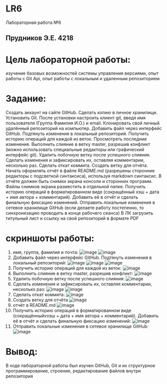 # LR6
Лабораторная работа №6
## Прудников Э.Е. 4218
# Цель лабораторной работы:
изучение базовых возможностей системы управления версиями, опыт работы с Git Api, опыт работы с локальным и удаленным репозиторием
# Задание:
Создать аккаунт на сайте GitHub. Сделать копию в личное хранилище. Установить Git. После установки настроить клиент git, введя имя пользователя (Группа Фамилия И.О.) и email. Клонировать свой личный удалённый репозиторий на компьютер. Добавить файл через интерфейс GitHub. Подтянуть изменения в локальный репозиторий. Получить историю операций для каждой из веток. Просмотреть последние изменения. Выполнить слияние в ветку master, разрешив конфликт (можно использовать специальные редакторы или графический интерфейс git). Удалить побочную ветку после успешного слияния. Сделать изменения и зафиксировать их, оставляя комментарии, несколько раз. Сделать откат коммита. Создать ветку для отчёта. Начать оформлять отчёт в файле README.md (разрешены сторонние редакторы с подсветкой синтаксиса), используя markdown синтаксис. В отчёте должен быть снимки экрана консоли и сторонних программ. Файлы снимков экрана разместить в отдельной папке. Получить историю операций в форматированном виде (сокращённый хэш + дата + имя автора + комментарий). Добавить её в отчёт и сделать финальную фиксацию изменений. Отправить локальные изменения в сетевое хранилище GitHub (если делаете работу постепенно, то синхронизацию проводить в конце рабочего сеанса) В ЛК загрузить титульный лист и ссылку на свой репозиторий в формате PDF
# скриншоты работы:
1) имя, группа, фамилия и почта:
![image](https://github.com/EdikPrudnikov/LR6/assets/113598515/1277d937-9923-4756-8998-b4537e4eb864)
![image](https://github.com/EdikPrudnikov/LR6/assets/113598515/f3cd18f4-f007-4162-9123-399fb19d9d0e)
2)  Добавить файл через интерфейс GitHub. Подтянуть изменения в локальный репозиторий:
![image](https://github.com/EdikPrudnikov/LR6/assets/113598515/56fc055f-a464-4d57-abf9-4d876ada8547)
![image](https://github.com/EdikPrudnikov/LR6/assets/113598515/9a37758c-e17b-491c-9adf-2452e1cc4dfd)
![image](https://github.com/EdikPrudnikov/LR6/assets/113598515/db04dd66-4391-4084-95a3-6e1dd2193515)
3)  Получить историю операций для каждой из веток:
![image](https://github.com/EdikPrudnikov/LR6/assets/113598515/96a7ce65-d84d-475f-ae0d-a515ba3efcca)
4) Выполнить слияние в ветку master, разрешив конфликт:
![image](https://github.com/EdikPrudnikov/LR6/assets/113598515/b95b2b29-c841-4c8c-a25e-ecaee6542351)
5) Удалить побочную ветку после успешного слияния:
![image](https://github.com/EdikPrudnikov/LR6/assets/113598515/a6768e30-ebf7-4b5d-936a-b494379974be)
6) Сделать изменения и зафиксировать их, оставляя комментарии, несколько раз:
![image](https://github.com/EdikPrudnikov/LR6/assets/113598515/846adc69-fd31-4085-ac09-dce6d57bb0e2)
![image](https://github.com/EdikPrudnikov/LR6/assets/113598515/ff4a96b6-88a9-446c-9890-29a0d27c9f86)
7) Сделать откат коммита:
![image](https://github.com/EdikPrudnikov/LR6/assets/113598515/ac50906f-8a1f-405a-821a-e3fe53c43989)
8) Создать ветку для отчёта
![image](https://github.com/EdikPrudnikov/LR6/assets/113598515/56fb9baa-5541-4413-885b-a6d35e463b1e)
9) отчёт в README.md
![image](https://github.com/EdikPrudnikov/LR6/assets/113598515/08d41e09-89c8-4ff1-83bb-67561ff83bcd)
10) Получить историю операций в форматированном виде (сокращённыйvхэш + дата + имя автора + комментарий). Добавить её в отчёт и сделать финальную фиксацию изменений:
![image](https://github.com/EdikPrudnikov/LR6/assets/113598515/60d903e3-6605-4523-8a46-d3d00c5611c7)
11) Отправить локальные изменения в сетевое хранилище GitHub:
![image](https://github.com/EdikPrudnikov/LR6/assets/113598515/0656301f-aaca-4bce-a15c-edb3a519b4ed)
# Вывод:
В ходе лабораторной работы был изучен GitHub, Git и их структурное программирование, строение, редактирование файлов внутри репозитория
